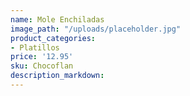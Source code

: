 ```yaml
---
name: Mole Enchiladas
image_path: "/uploads/placeholder.jpg"
product_categories:
- Platillos
price: '12.95'
sku: Chocoflan
description_markdown:
---
```

